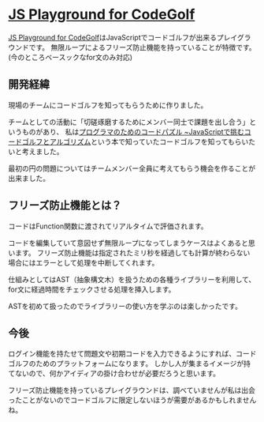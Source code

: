# [JS Playground for CodeGolf](https://michiharu.github.io/js-playground-for-codegolf/)

[JS Playground for CodeGolf](https://michiharu.github.io/js-playground-for-codegolf/)はJavaScriptでコードゴルフが出来るプレイグラウンドです。
無限ループによるフリーズ防止機能を持っていることが特徴です。(今のところベースックなfor文のみ対応)

## 開発経緯
現場のチームにコードゴルフを知ってもらうために作りました。

チームとしての活動に「切磋琢磨するためにメンバー同士で課題を出し合う」というものがあり、
私は[プログラマのためのコードパズル ~JavaScriptで挑むコードゴルフとアルゴリズム](https://amzn.to/3uhyfqC)という本で知っていたコードゴルフを知ってもらいたいと考えました。

最初の円の問題についてはチームメンバー全員に考えてもらう機会を作ることが出来ました。

## フリーズ防止機能とは？

コードはFunction関数に渡されてリアルタイムで評価されます。

コードを編集していて意図せず無限ループになってしまうケースはよくあると思います。
フリーズ防止機能は指定されたミリ秒を経過しても計算が終わらない場合にはエラーとして処理を中断してくれます。

仕組みとしてはAST（抽象構文木）を扱うための各種ライブラリーを利用して、for文に経過時間をチェックさせる処理を挿入します。

ASTを初めて扱ったのでライブラリーの使い方を学ぶのは楽しかったです。

## 今後
ログイン機能を持たせて問題文や初期コードを入力できるようにすれば、コードゴルフのためのプラットフォームになります。
しかし人が集まるイメージが持てないので、何かアイディアの掛け合わせが必要だろうと思います。

フリーズ防止機能を持っているプレイグラウンドは、調べていませんが私は出会ったことがないのでコードゴルフに限定しないほうが需要があるかもしれませんね。
